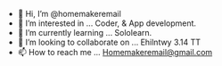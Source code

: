 - 👋 Hi, I’m @homemakeremail
- 👀 I’m interested in ... 
Coder, & App development.
- 🌱 I’m currently learning ... Sololearn.
- 💞️ I’m looking to collaborate on ...
 Ehilntwy 3.14 TT
- 📫 How to reach me ... Homemakeremail@gmail.com

<!---
homemakeremail/homemakeremail is a ✨ special ✨ repository because its `README.md` (this file) appears on your GitHub profile.
You can click the Preview link to take a look at your changes.
--->

